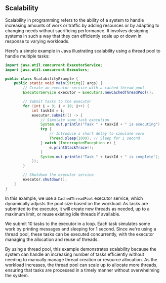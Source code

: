 ## Scalability

Scalability in programming refers to the ability of a system to handle increasing amounts of work or traffic by adding resources or by adapting to changing needs without sacrificing performance. It involves designing systems in such a way that they can efficiently scale up or down in response to varying workloads.

Here's a simple example in Java illustrating scalability using a thread pool to handle multiple tasks:

```java
import java.util.concurrent.ExecutorService;
import java.util.concurrent.Executors;

public class ScalabilityExample {
    public static void main(String[] args) {
        // Create an executor service with a cached thread pool
        ExecutorService executor = Executors.newCachedThreadPool();

        // Submit tasks to the executor
        for (int i = 0; i < 10; i++) {
            int taskId = i;
            executor.submit(() -> {
                // Simulate some task execution
                System.out.println("Task " + taskId + " is executing");
                try {
                    // Introduce a short delay to simulate work
                    Thread.sleep(1000); // Sleep for 1 second
                } catch (InterruptedException e) {
                    e.printStackTrace();
                }
                System.out.println("Task " + taskId + " is complete");
            });
        }

        // Shutdown the executor service
        executor.shutdown();
    }
}
```

In this example, we use a `CachedThreadPool` executor service, which dynamically adjusts the pool size based on the workload. As tasks are submitted to the executor, it will create new threads as needed, up to a maximum limit, or reuse existing idle threads if available.

We submit 10 tasks to the executor in a loop. Each task simulates some work by printing messages and sleeping for 1 second. Since we're using a thread pool, these tasks can be executed concurrently, with the executor managing the allocation and reuse of threads.

By using a thread pool, this example demonstrates scalability because the system can handle an increasing number of tasks efficiently without needing to manually manage thread creation or resource allocation. As the workload increases, the thread pool can scale up to allocate more threads, ensuring that tasks are processed in a timely manner without overwhelming the system.